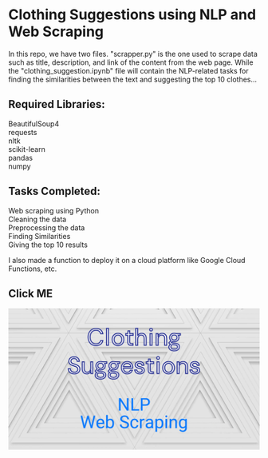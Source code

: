 # Clothing Suggestions using NLP and Web Scraping
In this repo, we have two files. "scrapper.py" is the one used to scrape data such as title, description, and link of the content from the web page. While the "clothing_suggestion.ipynb" file will contain the NLP-related tasks for finding the similarities between the text and suggesting the top 10 clothes...

## Required Libraries:
BeautifulSoup4 <br>
requests <br>
nltk <br>
scikit-learn <br>
pandas <br>
numpy <br>

## Tasks Completed:
Web scraping using Python <br>
Cleaning the data <br>
Preprocessing the data <br>
Finding Similarities <br>
Giving the top 10 results <br>

I also made a function to deploy it on a cloud platform like Google Cloud Functions, etc.

## Click ME
[![Clothing Suggestion video](https://github.com/sooriya-ms/Clothing-Suggestions-using-NLP-and-Web-Scraping/blob/main/Images/image.png)](https://youtu.be/_ZfxF_qD7c0)
